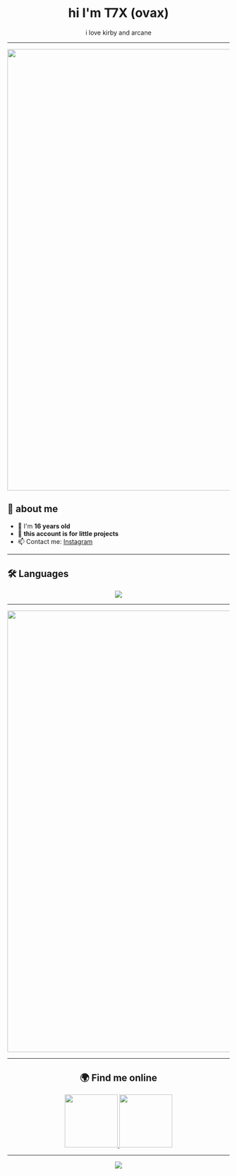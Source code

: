 <h1 align="center">hi I'm T7X (ovax)</h1>
<p align="center">i love kirby and arcane</p>

---

<p align="center">
  <img src="https://github.com/kirbix-dev/test/blob/main/Cut%20duration%20of%20animated%20GIF.gif"width="1000"/>
</p>

## 💜 about me
- 🎉 I'm **16 years old**
- 🌷 **this account is for little projects**
- 📫 Contact me: [Instagram](https://instagram.com/banaxou)

---

## 🛠️ Languages

<p align="center">
  <img src="https://skillicons.dev/icons?i=javascript,html,css,python"/>
</p>

---

<p align="center">
  <img src="https://i.pinimg.com/originals/6a/cd/07/6acd0780a4c693b2cf8da52b5c44b18e.gif"width="1000"/>
</p>

---

<h2 align="center">🌍 Find me online</h2>
<p align="center">
  <a href="https://instagram.com/banaxou" target="_blank">
    <img src="https://raw.githubusercontent.com/rahuldkjain/github-profile-readme-generator/master/src/images/icons/Social/instagram.svg"height="120" width="120"/>
  </a>
  <a href="https://github.com/banaxou" target="_blank">
    <img src="https://raw.githubusercontent.com/rahuldkjain/github-profile-readme-generator/master/src/images/icons/Social/github.svg"height="120" width="120"/>
  </a>
</p>

---

<p align="center">
  <img src="https://media.tenor.com/DLUGvl-t2QoAAAAi/kirby.gif"/>
</p>
